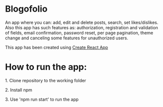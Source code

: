 # Blogofolio
<p align='left'>An app where you can: add, edit and delete posts, search, set likes/dislikes. 
Also this app has such features as: authorization, registration and validation of fields, email confirmation, password reset, per page pagination, theme change and canceling some features for unauthorized users.
</p>
<p align='left'>
This app has been created using <a href='https://github.com/facebook/create-react-app'>Create React App</a>
</p>
<h1 align='left'>How to run the app:</h1>
<p>1. Clone repository to the working folder</p>
<p>2. Install npm</p>
<p>3. Use 'npm run start' to run the app</p>
